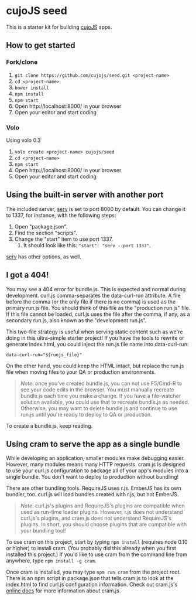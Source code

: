 # cujoJS seed

This is a starter kit for building [cujoJS](http://cujojs.com) apps.

## How to get started

### Fork/clone

1. `git clone https://github.com/cujojs/seed.git <project-name>`
1. `cd <project-name>`
1. `bower install`
1. `npm install`
1. `npm start`
1. Open http://localhost:8000/ in your browser
1. Open your editor and start coding

### Volo

Using volo 0.3

1. `volo create <project-name> cujojs/seed`
1. `cd <project-name>`
1. `npm start`
1. Open http://localhost:8000/ in your browser
1. Open your editor and start coding

## Using the built-in server with another port

The included server, [serv](https://github.com/scothis/serv) is set to port
8000 by default.  You can change it to 1337, for instance, with the following
steps:

1. Open "package.json".
1. Find the section "scripts".
1. Change the "start" item to use port 1337.
	1. It should look like this: `"start": "serv --port 1337"`.

[serv](https://github.com/scothis/serv) has other options, as well.

## I got a 404!

You may see a 404 error for bundle.js.  This is expected and normal during
development.  curl.js comma-separates the data-curl-run attribute.  A file
before the comma (or the only file if there is no comma) is used as the
primary run.js file.  You should think of this file as the "production run.js"
file.  If this file cannot be loaded, curl.js uses the file after the comma,
if any, as a secondary run.js, also known as the "development run.js".

This two-file strategy is useful when serving static content such as we're doing
in this ultra-simple starter project!  If you have the tools to rewrite or
generate index.html, you could inject the run.js file name into data-curl-run:

```
data-curl-run="${runjs_file}"
```

On the other hand, you could keep the HTML intact, but replace the run.js file
when moving files to your QA or production environments.

> *Note*: once you've created bundle.js, you can not use F5/Cmd-R to see your
code edits in the browser.  You must manually recreate bundle.js each time
you make a change.  If you have a file-watcher solution available, you could
use that to recreate bundle.js as needed.  Otherwise, you may want to delete
bundle.js and continue to use run.js until you're ready to deploy to QA
or production.

To create a bundle.js, keep reading.

## Using cram to serve the app as a single bundle

While developing an application, smaller modules make debugging easier.
However, many modules means many HTTP requests.  cram.js is designed to
use your curl.js configuration to package all of your app's modules into a
single bundle.  You don't want to deploy to production without bundling!

There are other bundling tools.  RequireJS uses r.js.  EmberJS has its own
bundler, too.  curl.js will load bundles created with r.js, but not EmberJS.

> *Note*: curl.js's plugins and RequireJS's plugins are compatible when used
as run-time loader plugins.  However, r.js does not understand curl.js's
plugins, and cram.js does not understand RequireJS's plugins.  In short,
you should choose plugins that are compatible with your bundling tool!

To use cram on this project, start by typing `npm install` (requires node 0.10
or higher) to install cram.  (You probably did this already when you first
installed this project.)  If you'd like to use cram from the command line
from anywhere, type `npm install -g cram`.

Once cram is installed, you may type `npm run cram` from the project root.
There is an npm script in package.json that tells cram.js to look at the
index.html to find curl.js configuration information.  Check out cram.js's
[online docs](https://github.com/cujojs/cram/tree/master/docs) for more
information about cram.js.
